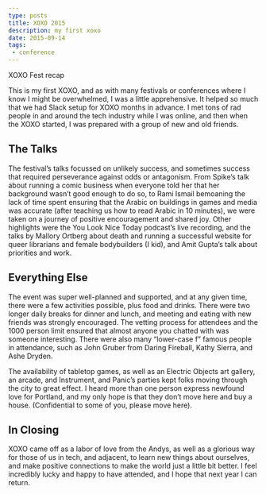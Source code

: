 ```yaml
---
type: posts
title: XOXO 2015
description: my first xoxo
date: 2015-09-14
tags: 
 - conference
---
```


XOXO Fest recap

This is my first XOXO, and as with many festivals or conferences where I know I might be overwhelmed, I was a little apprehensive. It helped so much that we had Slack setup for XOXO months in advance. I met tons of rad people in and around the tech industry while I was online, and then when the XOXO started, I was prepared with a group of new and old friends.

## The Talks

The festival’s talks focussed on unlikely success, and sometimes success that required perseverance against odds or antagonism. From Spike’s talk about running a comic business when everyone told her that her background wasn’t good enough to do so, to Rami Ismail bemoaning the lack of time spent ensuring that the Arabic on buildings in games and media was accurate (after teaching us how to read Arabic in 10 minutes), we were taken on a journey of positive encouragement and shared joy. Other highlights were the You Look Nice Today podcast’s live recording, and the talks by Mallory Ortberg about death and running a successful website for queer librarians and female bodybuilders (I kid), and Amit Gupta’s talk about priorities and work.

## Everything Else

The event was super well-planned and supported, and at any given time, there were a few activities possible, plus food and drinks. There were two longer daily breaks for dinner and lunch, and meeting and eating with new friends was strongly encouraged. The vetting process for attendees and the 1000 person limit ensured that almost anyone you chatted with was someone interesting. There were also many “lower-case f” famous people in attendance, such as John Gruber from Daring Fireball, Kathy Sierra, and Ashe Dryden.

The availability of tabletop games, as well as an Electric Objects art gallery, an arcade, and Instrument, and Panic’s parties kept folks moving through the city to great effect. I heard more than one person express newfound love for Portland, and my only hope is that they don’t move here and buy a house. (Confidential to some of you, please move here).

## In Closing

XOXO came off as a labor of love from the Andys, as well as a glorious way for those of us in tech, and adjacent, to learn new things about ourselves, and make positive connections to make the world just a little bit better. I feel incredibly lucky and happy to have attended, and I hope that next year I can return.
